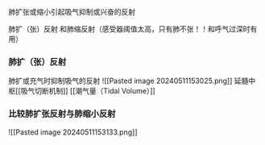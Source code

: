 肺扩张或缩小引起吸气抑制或兴奋的反射

肺扩（张）反射
和肺缩反射（感受器阈值太高，只有肺不张！！和呼气过深时有用）

### 肺扩（张）反射
肺扩或充气时抑制吸气的反射
![[Pasted image 20240511153025.png]]
	延髓中枢[[吸气切断机制]]
	[[潮气量（Tidal Volume）]]

### 比较肺扩张反射与肺缩小反射

![[Pasted image 20240511153133.png]]